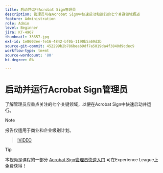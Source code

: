```yaml
---
title: 启动并运行Acrobat Sign管理员
description: 管理员可在Acrobat Sign中快速启动和运行的七个关键领域概述
feature: Administration
role: Admin
level: Beginner
jira: KT-4967
thumbnail: 33657.jpg
exl-id: 1e8603ee-fe16-4842-bf0b-1190b5a69d3b
source-git-commit: 452299b2b786beab9df7a5019da4f3840d9cdec9
workflow-type: tm+mt
source-wordcount: '80'
ht-degree: 0%

---
```


# 启动并运行Acrobat Sign管理员

了解管理员应重点关注的七个关键领域，以便在Acrobat Sign中快速启动并运行。

>[!NOTE]
>
>报告仅适用于商业和企业级别计划。

>[!VIDEO](https://video.tv.adobe.com/v/33657?quality=12&learn=on&hidetitle=true)

>[!TIP]
>
>本视频是课程的一部分 [Acrobat Sign管理员快速入门](https://experienceleague.adobe.com/?recommended=Sign-A-1-2020.2) 可在Experience League上免费获得！
